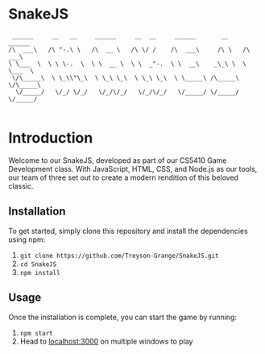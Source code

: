# SnakeJS
```
 ______     __   __     ______     __  __     ______       __     ______    
/\  ___\   /\ "-.\ \   /\  __ \   /\ \/ /    /\  ___\     /\ \   /\  ___\   
\ \___  \  \ \ \-.  \  \ \  __ \  \ \  _"-.  \ \  __\    _\_\ \  \ \___  \  
 \/\_____\  \ \_\\"\_\  \ \_\ \_\  \ \_\ \_\  \ \_____\ /\_____\  \/\_____\ 
  \/_____/   \/_/ \/_/   \/_/\/_/   \/_/\/_/   \/_____/ \/_____/   \/_____/ 
                                                                            
```
# Introduction

Welcome to our SnakeJS, developed as part of our CS5410 Game Development class. With JavaScript, HTML, CSS, and Node.js as our tools, our team of three set out to create a modern rendition of this beloved classic.
## Installation

To get started, simply clone this repository and install the dependencies using npm:


1. `git clone https://github.com/Treyson-Grange/SnakeJS.git`
2. `cd SnakeJS`
3. `npm install`

## Usage

Once the installation is complete, you can start the game by running:

1. `npm start`
2. Head to [localhost:3000](localhost:3000) on multiple windows to play